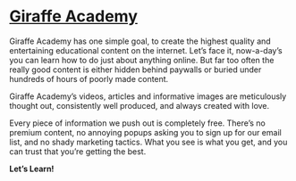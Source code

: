 # [Giraffe Academy](https://www.giraffeacademy.com/)

Giraffe Academy has one simple goal, to create the highest quality and entertaining educational content on the internet. Let’s face it, now-a-day’s you can learn how to do just about anything online. But far too often the really good content is either hidden behind paywalls or buried under hundreds of hours of poorly made content.

Giraffe Academy’s videos, articles and informative images are meticulously thought out, consistently well produced, and always created with love.

Every piece of information we push out is completely free. There’s no premium content, no annoying popups asking you to sign up for our email list, and no shady marketing tactics. What you see is what you get, and you can trust that you’re getting the best.

**Let’s Learn!**
